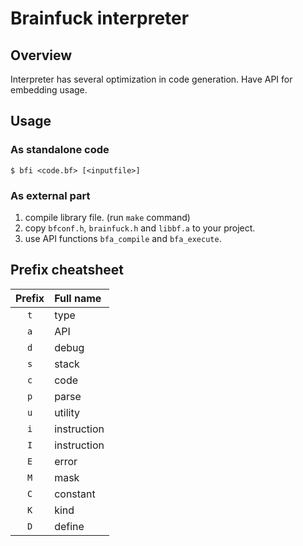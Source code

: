 # Brainfuck interpreter

## Overview

Interpreter has several optimization in code generation. Have API for embedding usage.

## Usage

### As standalone code

``` console
$ bfi <code.bf> [<inputfile>]
```

### As external part

1. compile library file. (run `make` command)
2. copy `bfconf.h`, `brainfuck.h` and `libbf.a` to your project.
3. use API functions `bfa_compile` and `bfa_execute`.

## Prefix cheatsheet

| Prefix | Full name   |
| :----: | :---------- |
|  `t`   | type        |
|  `a`   | API         |
|  `d`   | debug       |
|  `s`   | stack       |
|  `c`   | code        |
|  `p`   | parse       |
|  `u`   | utility     |
|  `i`   | instruction |
|  `I`   | instruction |
|  `E`   | error       |
|  `M`   | mask        |
|  `C`   | constant    |
|  `K`   | kind        |
|  `D`   | define      |